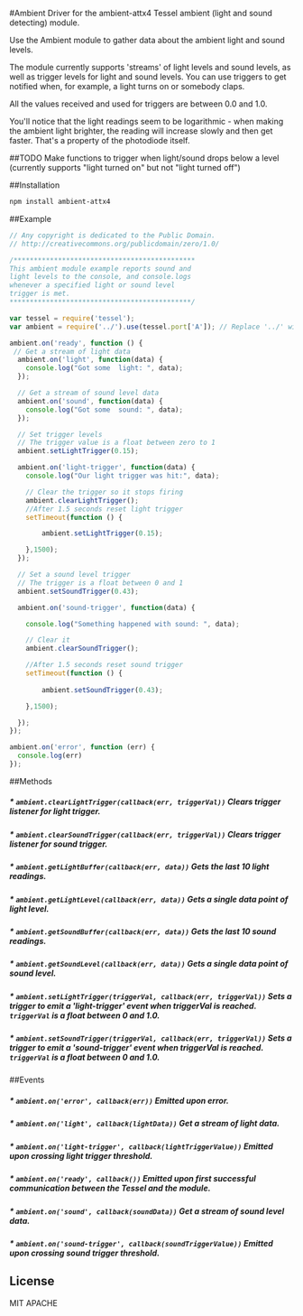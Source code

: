 #Ambient
Driver for the ambient-attx4 Tessel ambient (light and sound detecting) module.

Use the Ambient module to gather data about the ambient light and sound levels.

The module currently supports 'streams' of light levels and sound levels, as well as trigger levels for light and sound levels. You can use triggers to get notified when, for example, a light turns on or somebody claps.

All the values received and used for triggers are between 0.0 and 1.0.

You'll notice that the light readings seem to be logarithmic - when making the ambient light brighter, the reading will increase slowly and then get faster. That's a property of the photodiode itself.

##TODO
Make functions to trigger when light/sound drops below a level (currently supports "light turned on" but not "light turned off")

##Installation
```sh
npm install ambient-attx4
```

##Example
```js
// Any copyright is dedicated to the Public Domain.
// http://creativecommons.org/publicdomain/zero/1.0/

/*********************************************
This ambient module example reports sound and
light levels to the console, and console.logs
whenever a specified light or sound level
trigger is met.
*********************************************/

var tessel = require('tessel');
var ambient = require('../').use(tessel.port['A']); // Replace '../' with 'ambient-attx4' in your own code

ambient.on('ready', function () {
 // Get a stream of light data
  ambient.on('light', function(data) {
    console.log("Got some  light: ", data);
  });

  // Get a stream of sound level data
  ambient.on('sound', function(data) {
    console.log("Got some  sound: ", data);
  });

  // Set trigger levels
  // The trigger value is a float between zero to 1
  ambient.setLightTrigger(0.15);

  ambient.on('light-trigger', function(data) {
    console.log("Our light trigger was hit:", data);

    // Clear the trigger so it stops firing
    ambient.clearLightTrigger();
    //After 1.5 seconds reset light trigger
    setTimeout(function () { 

        ambient.setLightTrigger(0.15);

    },1500);
  });

  // Set a sound level trigger
  // The trigger is a float between 0 and 1
  ambient.setSoundTrigger(0.43);

  ambient.on('sound-trigger', function(data) {

    console.log("Something happened with sound: ", data);

    // Clear it
    ambient.clearSoundTrigger();

    //After 1.5 seconds reset sound trigger
    setTimeout(function () { 
      
        ambient.setSoundTrigger(0.43);

    },1500);

  });
});

ambient.on('error', function (err) {
  console.log(err)
});
```

##Methods

##### * `ambient.clearLightTrigger(callback(err, triggerVal))` Clears trigger listener for light trigger.

##### * `ambient.clearSoundTrigger(callback(err, triggerVal))` Clears trigger listener for sound trigger.

##### * `ambient.getLightBuffer(callback(err, data))` Gets the last 10 light readings.

##### * `ambient.getLightLevel(callback(err, data))` Gets a single data point of light level.

##### * `ambient.getSoundBuffer(callback(err, data))` Gets the last 10 sound readings.

##### * `ambient.getSoundLevel(callback(err, data))` Gets a single data point of sound level.

##### * `ambient.setLightTrigger(triggerVal, callback(err, triggerVal))` Sets a trigger to emit a 'light-trigger' event when triggerVal is reached. `triggerVal` is a float between 0 and 1.0.

##### * `ambient.setSoundTrigger(triggerVal, callback(err, triggerVal))` Sets a trigger to emit a 'sound-trigger' event when triggerVal is reached. `triggerVal` is a float between 0 and 1.0.

##Events

##### * `ambient.on('error', callback(err))` Emitted upon error.

##### * `ambient.on('light', callback(lightData))` Get a stream of light data.

##### * `ambient.on('light-trigger', callback(lightTriggerValue))` Emitted upon crossing light trigger threshold.

##### * `ambient.on('ready', callback())` Emitted upon first successful communication between the Tessel and the module.

##### * `ambient.on('sound', callback(soundData))` Get a stream of sound level data.

##### * `ambient.on('sound-trigger', callback(soundTriggerValue))` Emitted upon crossing sound trigger threshold.

## License

MIT
APACHE
